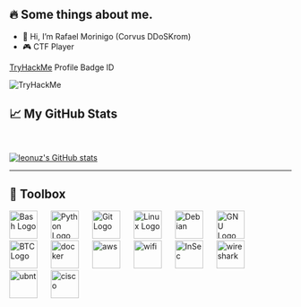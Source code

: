 ## :fire: Some things about me. 

- 👋 Hi, I’m Rafael Morinigo (Corvus DDoSKrom)
- 🎮 CTF Player  

[TryHackMe](https://tryhackme.com/r/p/CorvusDDoSKrom) Profile Badge ID  

![TryHackMe](https://tryhackme-badges.s3.amazonaws.com/CorvusDDoSKrom.png)

## &#x1f4c8; My GitHub Stats
<br>

[![leonuz's GitHub stats](https://github-readme-stats.vercel.app/api?username=corvush4ck&show_icons=true&theme=synthwave)](https://github.com/corvush4ck)

---
## :space_invader: Toolbox
<img src="https://cdn.worldvectorlogo.com/logos/bash-1.svg" style="margin-right:20px;" alt="Bash Logo" width="50" height="50"/> <img src="https://cdn.worldvectorlogo.com/logos/python-5.svg" style="margin-right:20px;" alt="Python Logo" width="50" height="50"/> <img src="https://cdn.worldvectorlogo.com/logos/github-icon-1.svg" style="margin-right:20px;" alt="Git Logo" width="50" height="50"/> <img src="https://cdn.worldvectorlogo.com/logos/linux-tux.svg" style="margin-right:20px;" alt="Linux Logo" width="50" height="50"/> <img src="https://cdn.worldvectorlogo.com/logos/debian-2.svg" style="margin-right:20px;" alt="Debian" width="50" height="50"/> <img src="https://cdn.worldvectorlogo.com/logos/gnu-4.svg" style="margin-right:20px;" alt="GNU Logo" width="50" height="50"/> <img src="https://cdn.worldvectorlogo.com/logos/bitcoin-logo.svg" style="margin-right:20px;" alt="BTC Logo" width="50" height="50"/> <img src="https://cdn.worldvectorlogo.com/logos/docker.svg" style="margin-right:20px;" alt="docker" width="50" height="50"/> <img src="https://cdn.worldvectorlogo.com/logos/amazon-web-services.svg" style="margin-right:20px;" alt="aws" width="50" height="50"/> <img src="https://cdn.worldvectorlogo.com/logos/wifi.svg" style="margin-right:20px;" alt="wifi" width="50" height="50"/> <img src="https://cdn.worldvectorlogo.com/logos/information-security.svg" style="margin-right:20px;" alt="InSec" width="50" height="50"/> <img src="https://cdn.worldvectorlogo.com/logos/wireshark.svg" style="margin-right:20px;" alt="wireshark" width="50" height="50"/> <img src="https://cdn.worldvectorlogo.com/logos/ubiquiti-networks-2016.svg" style="margin-right:20px;" alt="ubnt" width="50" height="50"/> <img src="https://cdn.worldvectorlogo.com/logos/cisco-2.svg" style="margin-right:20px;" alt="cisco" width="50" height="50"/> 

 
<!---
leonuz/leonuz is a ✨ special ✨ repository because its `README.md` (this file) appears on your GitHub profile.
You can click the Preview link to take a look at your changes.
--->
